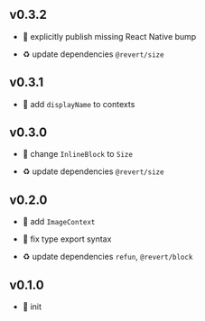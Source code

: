 ## v0.3.2

* 🐞 explicitly publish missing React Native bump

* ♻️ update dependencies `@revert/size`

## v0.3.1

* 🐞 add `displayName` to contexts

## v0.3.0

* 🐞 change `InlineBlock` to `Size`

* ♻️ update dependencies `@revert/size`

## v0.2.0

* 🌱 add `ImageContext`

* 🐞 fix type export syntax

* ♻️ update dependencies `refun`, `@revert/block`

## v0.1.0

* 🐣 init
